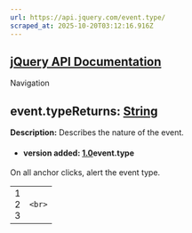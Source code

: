```yaml
---
url: https://api.jquery.com/event.type/
scraped_at: 2025-10-20T03:12:16.916Z
---
```


## [jQuery API Documentation](https://jquery.com/ "jQuery API Documentation")

Navigation

## event.typeReturns: [String](http://api.jquery.com/Types/\#String)

**Description:** Describes the nature of the event.

- #### version added: [1.0](https://api.jquery.com/category/version/1.0/)event.type


On all anchor clicks, alert the event type.

|     |     |
| --- | --- |
| 1<br>2<br>3 | ```<br>``` |